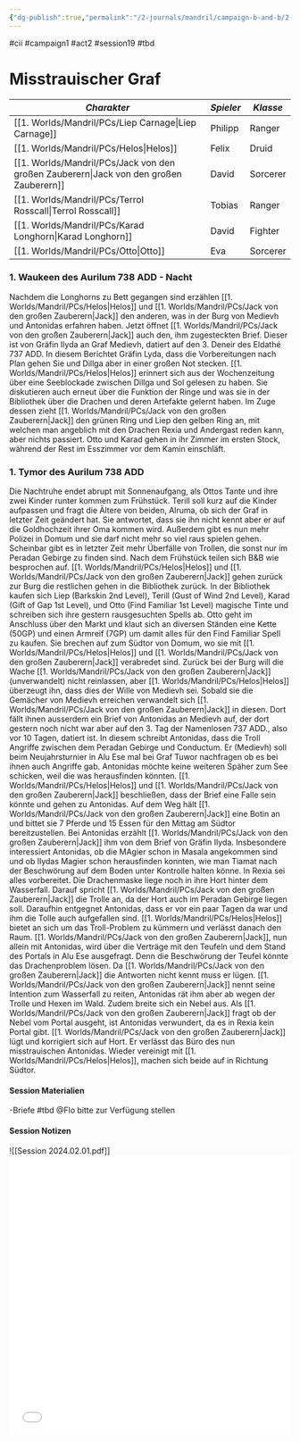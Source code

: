 ```yaml
---
{"dg-publish":true,"permalink":"/2-journals/mandril/campaign-b-and-b/2-act/2024-02-01/"}
---
```


#cii #campaign1 #act2 #session19 #tbd 

# Misstrauischer Graf

| *Charakter* | *Spieler* | *Klasse* |
| ----------- | ----------- | ----------- |
| [[1. Worlds/Mandril/PCs/Liep Carnage\|Liep Carnage]] | Philipp | Ranger |
| [[1. Worlds/Mandril/PCs/Helos\|Helos]] | Felix | Druid |
| [[1. Worlds/Mandril/PCs/Jack von den großen Zauberern\|Jack von den großen Zauberern]] | David | Sorcerer |
| [[1. Worlds/Mandril/PCs/Terrol Rosscall\|Terrol Rosscall]] | Tobias | Ranger |
| [[1. Worlds/Mandril/PCs/Karad Longhorn\|Karad Longhorn]] | David | Fighter |
| [[1. Worlds/Mandril/PCs/Otto\|Otto]] | Eva | Sorcerer |

### 1. Waukeen des Aurilum 738 ADD - Nacht

Nachdem die Longhorns zu Bett gegangen sind erzählen [[1. Worlds/Mandril/PCs/Helos\|Helos]] und [[1. Worlds/Mandril/PCs/Jack von den großen Zauberern\|Jack]] den anderen, was in der Burg von Medievh und Antonidas erfahren haben. Jetzt öffnet [[1. Worlds/Mandril/PCs/Jack von den großen Zauberern\|Jack]] auch den, ihm zugesteckten Brief. Dieser ist von Gräfin Ilyda an Graf Medievh, datiert auf den 3. Deneir des Eldathé 737 ADD. In diesem Berichtet Gräfin Lyda, dass die Vorbereitungen nach Plan gehen Sie und Dillga aber in einer großen Not stecken. [[1. Worlds/Mandril/PCs/Helos\|Helos]] erinnert sich aus der Wochenzeitung über eine Seeblockade zwischen Dillga und Sol gelesen zu haben. Sie diskutieren auch erneut über die Funktion der Ringe und was sie in der Bibliothek über die Drachen und deren Artefakte gelernt haben. Im Zuge dessen zieht [[1. Worlds/Mandril/PCs/Jack von den großen Zauberern\|Jack]] den grünen Ring und Liep den gelben Ring an, mit welchen man angeblich mit den Drachen Rexia und Andergast reden kann, aber nichts passiert. Otto und Karad gehen in ihr Zimmer im ersten Stock, während der Rest im Esszimmer vor dem Kamin einschläft.

### 1. Tymor des Aurilum 738 ADD

Die Nachtruhe endet abrupt mit Sonnenaufgang, als Ottos Tante und ihre zwei Kinder runter kommen zum Frühstück. Terill soll kurz auf die Kinder aufpassen und fragt die Ältere von beiden, Alruma, ob sich der Graf in letzter Zeit geändert hat. Sie antwortet, dass sie ihn nicht kennt aber er auf die Goldhochzeit ihrer Oma kommen wird. Außerdem gibt es nun mehr Polizei in Domum und sie darf nicht mehr so viel raus spielen gehen. Scheinbar gibt es in letzter Zeit mehr Überfälle von Trollen, die sonst nur im Peradan Gebirge zu finden sind. Nach dem Frühstück teilen sich B&B wie besprochen auf. [[1. Worlds/Mandril/PCs/Helos\|Helos]] und [[1. Worlds/Mandril/PCs/Jack von den großen Zauberern\|Jack]] gehen zurück zur Burg die restlichen gehen in die Bibliothek zurück.
In der Bibliothek kaufen sich Liep (Barkskin 2nd Level), Terill (Gust of Wind 2nd Level), Karad (Gift of Gap 1st Level), und Otto (Find Familiar 1st Level) magische Tinte und schreiben sich ihre gestern rausgesuchten Spells ab. Otto geht im Anschluss über den Markt und klaut sich an diversen Ständen eine Kette (50GP) und einen Armreif (7GP) um damit alles für den Find Familiar Spell zu kaufen. Sie brechen auf zum Südtor von Domum, wo sie mit [[1. Worlds/Mandril/PCs/Helos\|Helos]] und [[1. Worlds/Mandril/PCs/Jack von den großen Zauberern\|Jack]] verabredet sind.
Zurück bei der Burg will die Wache [[1. Worlds/Mandril/PCs/Jack von den großen Zauberern\|Jack]] (unverwandelt) nicht reinlassen, aber [[1. Worlds/Mandril/PCs/Helos\|Helos]] überzeugt ihn, dass dies der Wille von Medievh sei. Sobald sie die Gemächer von Medievh erreichen verwandelt sich [[1. Worlds/Mandril/PCs/Jack von den großen Zauberern\|Jack]] in diesen. Dort fällt ihnen ausserdem ein Brief von Antonidas an Medievh auf, der dort gestern noch nicht war aber auf den 3. Tag der Namenlosen 737 ADD., also vor 10 Tagen, datiert ist. In diesem schreibt Antonidas, dass die Troll Angriffe zwischen dem Peradan Gebirge und Conductum. Er (Medievh) soll beim Neujahrsturnier in Alu Ese mal bei Graf Tuwor nachfragen ob es bei ihnen auch Angriffe gab. Antonidas möchte keine weiteren Späher zum See schicken, weil die was herausfinden könnten. [[1. Worlds/Mandril/PCs/Helos\|Helos]] und [[1. Worlds/Mandril/PCs/Jack von den großen Zauberern\|Jack]] beschließen, dass der Brief eine Falle sein könnte und gehen zu Antonidas. Auf dem Weg hält [[1. Worlds/Mandril/PCs/Jack von den großen Zauberern\|Jack]] eine Botin an und bittet sie 7 Pferde und 15 Essen für den Mittag am Südtor bereitzustellen.
Bei Antonidas erzählt [[1. Worlds/Mandril/PCs/Jack von den großen Zauberern\|Jack]] ihm von dem Brief von Gräfin Ilyda. Insbesondere interessiert Antonidas, ob die MAgier schon in Masala angekommen sind und ob Ilydas Magier schon herausfinden konnten, wie man Tiamat nach der Beschwörung auf dem Boden unter Kontrolle halten könne. In Rexia sei alles vorbereitet. Die Drachenmaske liege noch in ihre Hort hinter dem Wasserfall. Darauf spricht [[1. Worlds/Mandril/PCs/Jack von den großen Zauberern\|Jack]] die Trolle an, da der Hort auch im Peradan Gebirge liegen soll. Daraufhin entgegnet Antonidas, dass er vor ein paar Tagen da war und ihm die Tolle auch aufgefallen sind.  [[1. Worlds/Mandril/PCs/Helos\|Helos]] bietet an sich um das Troll-Problem zu kümmern und verlässt danach den Raum. [[1. Worlds/Mandril/PCs/Jack von den großen Zauberern\|Jack]], nun allein mit Antonidas, wird über die Verträge mit den Teufeln und dem Stand des Portals in Alu Ese ausgefragt. Denn die Beschwörung der Teufel könnte das Drachenproblem lösen. Da [[1. Worlds/Mandril/PCs/Jack von den großen Zauberern\|Jack]] die Antworten nicht kennt muss er lügen. [[1. Worlds/Mandril/PCs/Jack von den großen Zauberern\|Jack]] nennt seine Intention zum Wasserfall zu reiten, Antonidas rät ihm aber ab wegen der Trolle und Hexen im Wald. Zudem breite sich ein Nebel aus. Als [[1. Worlds/Mandril/PCs/Jack von den großen Zauberern\|Jack]] fragt ob der Nebel vom Portal ausgeht, ist Antonidas verwundert, da es in Rexia kein Portal gibt. [[1. Worlds/Mandril/PCs/Jack von den großen Zauberern\|Jack]] lügt und korrigiert sich auf Hort. Er verlässt das Büro des nun misstrauischen Antonidas. Wieder vereinigt mit [[1. Worlds/Mandril/PCs/Helos\|Helos]], machen sich beide auf in Richtung Südtor.

#### Session Materialien
-Briefe #tbd @Flo bitte zur Verfügung stellen
#### Session Notizen
![[Session 2024.02.01.pdf]]
<embed src="/img/Session 2024.02.01.pdf" type="application/pdf" width="100%" height=500 />